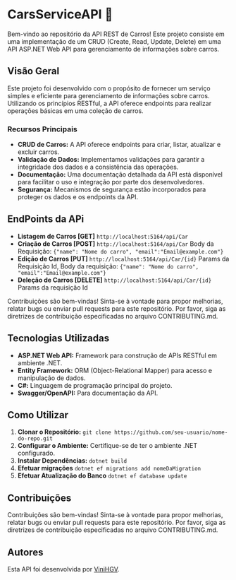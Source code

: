 # CarsServiceAPI 🚗

Bem-vindo ao repositório da API REST de Carros! Este projeto consiste em uma implementação de um CRUD (Create, Read, Update, Delete) em uma API ASP.NET Web API para gerenciamento de informações sobre carros.

## Visão Geral

Este projeto foi desenvolvido com o propósito de fornecer um serviço simples e eficiente para gerenciamento de informações sobre carros. Utilizando os princípios RESTful, a API oferece endpoints para realizar operações básicas em uma coleção de carros.

### Recursos Principais

- **CRUD de Carros:** A API oferece endpoints para criar, listar, atualizar e excluir carros.
- **Validação de Dados:** Implementamos validações para garantir a integridade dos dados e a consistência das operações.
- **Documentação:** Uma documentação detalhada da API está disponível para facilitar o uso e integração por parte dos desenvolvedores.
- **Segurança:** Mecanismos de segurança estão incorporados para proteger os dados e os endpoints da API.

## EndPoints da APi
- **Listagem de Carros [GET]** `http://localhost:5164/api/Car`
- **Criação de Carros [POST]** `http://localhost:5164/api/Car`
Body da Requisição: `{"name": "Nome do carro", "email":"Email@example.com"}`
- **Edição de Carros [PUT]** `http://localhost:5164/api/Car/{id}`
Params da Requisição Id, Body da requisição: `{"name": "Nome do carro", "email":"Email@example.com"}`
- **Deleção de Carros [DELETE]** `http://localhost:5164/api/Car/{id}`
Params da requisição Id

Contribuições são bem-vindas! Sinta-se à vontade para propor melhorias, relatar bugs ou enviar pull requests para este repositório. Por favor, siga as diretrizes de contribuição especificadas no arquivo CONTRIBUTING.md.

## Tecnologias Utilizadas

- **ASP.NET Web API:** Framework para construção de APIs RESTful em ambiente .NET.
- **Entity Framework:** ORM (Object-Relational Mapper) para acesso e manipulação de dados.
- **C#:** Linguagem de programação principal do projeto.
- **Swagger/OpenAPI:** Para documentação da API.

## Como Utilizar

1. **Clonar o Repositório:** `git clone https://github.com/seu-usuario/nome-do-repo.git`
2. **Configurar o Ambiente:** Certifique-se de ter o ambiente .NET configurado.
3. **Instalar Dependências:**
`
   dotnet build
`
4. **Efetuar migrações**
`
   dotnet ef migrations add nomeDaMigration
`
5. **Efetuar Atualização do Banco**
`
   dotnet ef database update
`

## Contribuições

Contribuições são bem-vindas! Sinta-se à vontade para propor melhorias, relatar bugs ou enviar pull requests para este repositório. Por favor, siga as diretrizes de contribuição especificadas no arquivo CONTRIBUTING.md.

## Autores

Esta API foi desenvolvida por [ViniHGV](https://github.com/ViniHGV).

